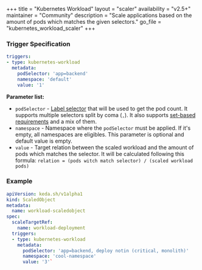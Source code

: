 +++
title = "Kubernetes Workload"
layout = "scaler"
availability = "v2.5+"
maintainer = "Community"
description = "Scale applications based on the amount of pods which matches the given selectors."
go_file = "kubernetes_workload_scaler"
+++

### Trigger Specification

```yaml
triggers:
- type: kubernetes-workload
  metadata:
    podSelector: 'app=backend'
    namespace: 'default'
    value: '1'
```

**Parameter list:**

- `podSelector` - [Label selector](https://kubernetes.io/docs/concepts/overview/working-with-objects/labels/#label-selectors) that will be used to get the pod count. It supports multiple selectors split by coma (`,`). It also supports [set-based requirements](https://kubernetes.io/docs/concepts/overview/working-with-objects/labels/#set-based-requirement) and a mix of them.
- `namespace` - Namespace where the `podSelector` must be applied. If it's empty, all namespaces are eligibles. This parameter is optional and default value is empty.
- `value` - Target relation between the scaled workload and the amount of pods which matches the selector. It will be calculated following this formula: `relation = (pods witch match selector) / (scaled workload pods)`

### Example

```yaml
apiVersion: keda.sh/v1alpha1
kind: ScaledObject
metadata:
  name: workload-scaledobject
spec:
  scaleTargetRef:
    name: workload-deployment
  triggers:
  - type: kubernetes-workload
    metadata:
      podSelector: 'app=backend, deploy notin (critical, monolith)'
      namespace: 'cool-namespace'
      value: '3'`
```
